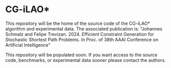 # CG-iLAO*

This repository will be the home of the source code of the CG-iLAO* algorithm and experimental data. 
The associated publication is: "Johannes Schmalz and Felipe Trevizan. 2024. Efficient Constraint Generation for Stochastic Shortest Path Problems. In Proc. of 38th AAAI Conference on Artificial Intelligence"

This repository will be populated soon. If you want access to the source code, benchmarks, or experimental data sooner please contact the authors.
